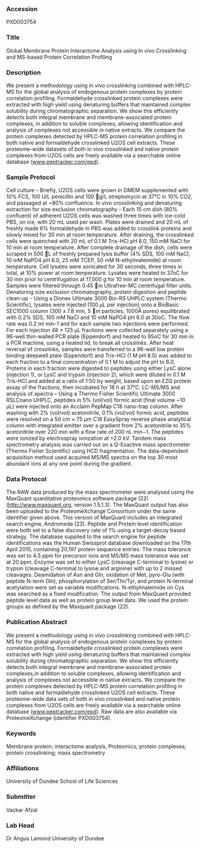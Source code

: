 ### Accession
PXD003754

### Title
Global Membrane Protein Interactome Analysis using In vivo Crosslinking and MS-based Protein Correlation Profiling

### Description
We present a methodology using in vivo crosslinking combined with HPLC-MS for the global analysis of endogenous protein complexes by protein correlation profiling. Formaldehyde crosslinked protein complexes were extracted with high yield using denaturing buffers that maintained complex solubility during chromatographic separation. We show this efficiently detects both integral membrane and membrane-associated protein complexes, in addition to soluble complexes, allowing identification and analysis of complexes not accessible in native extracts. We compare the protein complexes detected by HPLC-MS protein correlation profiling in both native and formaldehyde crosslinked U2OS cell extracts. These proteome-wide datasets of both in vivo crosslinked and native protein complexes from U2OS cells are freely available via a searchable online database (www.peptracker.com/epd).

### Sample Protocol
Cell culture – Briefly, U2OS cells were grown in DMEM supplemented with 10% FCS, 100 U/L penicillin and 100 g/L streptomycin at 37°C in 10% CO2, and passaged at ~80% confluence. In vivo crosslinking and denaturing extraction for size exclusion chromatography - Each 15 cm dish (80% confluent) of adherent U2OS cells was washed three times with ice-cold PBS, on ice, with 20 mL used per wash. Plates were drained and 20 mL of freshly made 6% formaldehyde in PBS was added to crosslink proteins and slowly mixed for 30 min at room temperature. After draining, the crosslinked cells were quenched with 20 mL of 0.1 M Tris-HCl pH 8.0, 150 mM NaCl for 10 min at room temperature. After complete drainage of the dish, cells were scraped in 500 L of freshly prepared lysis buffer (4% SDS, 100 mM NaCl, 10 mM NaPO4 pH 6.0, 25 mM TCEP, 50 mM N-ethylmaleimide) at room temperature. Cell lysates were sonicated for 30 seconds, three times in total, at 10% power at room temperature. Lysates were heated to 37oC for 30 min prior to centrifugation at 17,000 g for 10 min at room temperature. Samples were filtered through 0.45 m Ultrafree-MC centrifugal filter units. Denaturing size exclusion chromatography, protein digestion and peptide clean-up - Using a Dionex Ultimate 3000 Bio-RS UHPLC system (Thermo Scientific), lysates were injected (100 μL per injection) onto a BioBasic SEC1000 column (300 x 7.8 mm, 5 m particles, 1000Å pores) equilibrated with 0.2% SDS, 100 mM NaCl and 10 mM NaPO4 pH 6.0 at 30oC. The flow rate was 0.2 ml min-1 and for each sample two injections were performed. For each injection 48 × 125 μL fractions were collected separately using a 96-well thin-walled PCR plate (Eppendorf) and heated to 95oC for 30 min in a PCR machine, using a heated lid, to break all crosslinks. After heat reversal of crosslinks, samples were transferred to a 96-well low protein binding deepwell plate (Eppendorf) and Tris-HCl (1 M pH 8.0) was added to each fraction to a final concentration of 0.1 M to adjust the pH to 8.0. Proteins in each fraction were digested to peptides using either LysC alone (injection 1), or LysC and trypsin (injection 2), which were diluted in 0.1 M Tris-HCl and added at a ratio of 1:50 by weight, based upon an EZQ protein assay of the fractions, then incubated for 18 h at 37°C. LC-MS/MS and analysis of spectra – Using a Thermo Fisher Scientific Ultimate 3000 RSLCnano UHPLC, peptides in 5% (vol/vol) formic acid (final volume ~10 μL) were injected onto an Acclaim PepMap C18 nano-trap column. After washing with 2% (vol/vol) acetonitrile, 0.1% (vol/vol) formic acid, peptides were resolved on a 50 cm × 75 μm C18 EasySpray reverse phase analytical column with integrated emitter over a gradient from 2% acetonitrile to 35% acetonitrile over 220 min with a flow rate of 200 nL min−1. The peptides were ionized by electrospray ionization at +2.0 kV. Tandem mass spectrometry analysis was carried out on a Q-Exactive mass spectrometer (Thermo Fisher Scientific) using HCD fragmentation. The data-dependent acquisition method used acquired MS/MS spectra on the top 30 most abundant ions at any one point during the gradient.

### Data Protocol
The RAW data produced by the mass spectrometer were analysed using the MaxQuant quantitative proteomics software package (22) (http://www.maxquant.org, version 1.5.1.3). The MaxQuant output has also been uploaded to the ProteomeXchange Consortium under the same identifier given above. This version of MaxQuant includes an integrated search engine, Andromeda (23). Peptide and Protein level identification were both set to a false discovery rate of 1% using a target-decoy based strategy. The database supplied to the search engine for peptide identifications was the Human Swissprot database downloaded on the 17th April 2015, containing 20,197 protein sequence entries. The mass tolerance was set to 4.5 ppm for precursor ions and MS/MS mass tolerance was set at 20 ppm. Enzyme was set to either LysC (cleavage C-terminal to lysine) or trypsin (cleavage C-terminal to lysine and arginine) with up to 2 missed cleavages. Deamidation of Asn and Gln, oxidation of Met, pyro-Glu (with peptide N-term Gln), phosphorylation of Ser/Thr/Tyr, and protein N-terminal acetylation were set as variable modifications. N-ethylmaleimide on Cys was searched as a fixed modification. The output from MaxQuant provided peptide level data as well as protein group level data. We used the protein groups as defined by the Maxquant package (22).

### Publication Abstract
We present a methodology using in vivo crosslinking combined with HPLC-MS for the global analysis of endogenous protein complexes by protein correlation profiling. Formaldehyde crosslinked protein complexes were extracted with high yield using denaturing buffers that maintained complex solubility during chromatographic separation. We show this efficiently detects both integral membrane and membrane-associated protein complexes,in addition to soluble complexes, allowing identification and analysis of complexes not accessible in native extracts. We compare the protein complexes detected by HPLC-MS protein correlation profiling in both native and formaldehyde crosslinked U2OS cell extracts. These proteome-wide data sets of both in vivo crosslinked and native protein complexes from U2OS cells are freely available via a searchable online database (www.peptracker.com/epd). Raw data are also available via ProteomeXchange (identifier PXD003754).

### Keywords
Membrane protein; interactome analysis, Proteomics; protein complexes; protein crosslinking; mass spectrometry

### Affiliations
University of Dundee
School of Life Sciences

### Submitter
Vackar Afzal

### Lab Head
Dr Angus Lamond
University of Dundee


